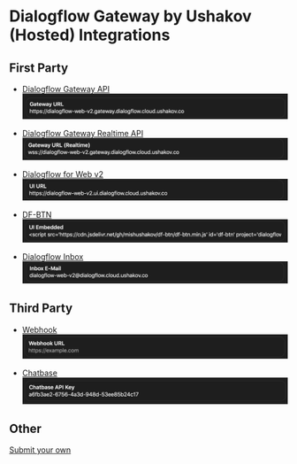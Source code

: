 # Dialogflow Gateway by Ushakov (Hosted) Integrations

## First Party

- [Dialogflow Gateway API](./../README.md#api)
  ![](./images/gatewayurl.png)

- [Dialogflow Gateway Realtime API](./../README.md#realtime-api)
  ![](./images/gatewayurlrt.png)

- [Dialogflow for Web v2](https://github.com/mishushakov/dialogflow-web-v2)
  ![](./images/uiurl.png)

- [DF-BTN](https://github.com/mishushakov/df-btn)
  ![](./images/embeddeduiurl.png)

- [Dialogflow Inbox](https://github.com/mishushakov/dialogflow-inbox)
  ![](./images/inboxemail.png)

## Third Party

- [Webhook](./configuration.md#configuring-webhook)
  ![](./images/webhookurl.png)

- [Chatbase](./configuration.md#connecting-virtual-agent-analytics)
  ![](./images/chatbaseapikey.png)

## Other

[Submit your own](https://github.com/mishushakov/dialogflow-gateway-docs/pulls)
